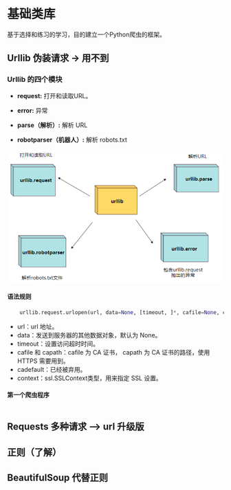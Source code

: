 # 基础类库

基于选择和练习的学习，目的建立一个Python爬虫的框架。

## Urllib 伪装请求 -> 用不到

### Urllib 的四个模块

* **request:** 打开和读取URL。
  
* **error:** 异常

* **parse（解析）:** 解析 URL

* **robotparser（机器人）:** 解析 robots.txt

![关系映射](./img/2022-09-23-16-15-52.png)

#### 语法规则

```python
    urllib.request.urlopen(url, data=None, [timeout, ]*, cafile=None, capath=None, cadefault=False, context=None)
```

* url：url 地址。
* data：发送到服务器的其他数据对象，默认为 None。
* timeout：设置访问超时时间。
* cafile 和 capath：cafile 为 CA 证书， capath 为 CA 证书的路径，使用HTTPS 需要用到。
* cadefault：已经被弃用。
* context：ssl.SSLContext类型，用来指定 SSL 设置。

#### 第一个爬虫程序

```python

```

## Requests 多种请求 --> url 升级版

## 正则（了解）

## BeautifulSoup 代替正则
